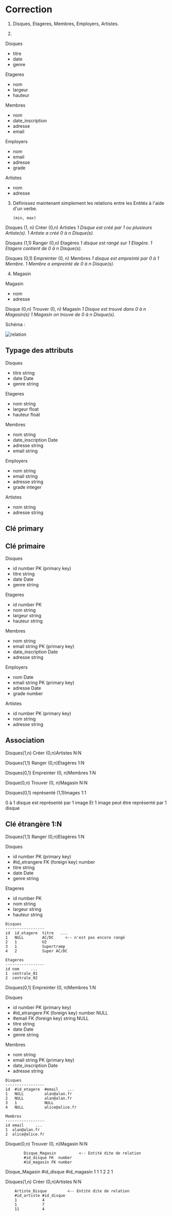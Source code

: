 # Correction

1. Disques, Etageres, Membres, Employers, Artistes.

2.

Disques     
- titre
- date
- genre  

Etageres     
- nom
- largeur
- hauteur 

Membres     
- nom
- date_inscription
- adresse  
- email

Employers
- nom
- email
- adresse
- grade

Artistes
- nom
- adresse

3. Définissez maintenant simplement les relations entre les Entités à l'aide d'un verbe.

       (min, max)
Disques (1, n)  Créer  (0,n) Artistes
*1 Disque est créé par 1 ou plusieurs Artiste(s).*
*1 Artiste a créé 0 à n Disque(s).*

Disques (1,1) Ranger (0,n) Etagères
*1 disque est rangé sur 1 Etagère.*
*1 Etagere contient de 0 à n Disque(s).*

Disques (0,1) Empreinter (0, n) Membres
*1 disque est empreinté par 0 à 1 Membre.*
*1 Membre a empreinté de 0 à n Disque(s).*

4. Magasin

Magasin
- nom
- adresse

Disque (0,n) Trouver (0, n) Magasin
*1 Disque est trouvé dans 0 à n Magasin(s)*
*1 Magasin on trouve de 0 à n Disque(s).*

Schéma :

![relation](relation_03.jpg)

## Typage des attributs

Disques     
- titre  string 
- date   Date
- genre  string

Etageres     
- nom      string
- largeur  float
- hauteur  float

Membres     
- nom               string
- date_inscription  Date
- adresse           string
- email             string

Employers
- nom       string
- email     string
- adresse   string
- grade     integer

Artistes
- nom      string
- adresse  string

## Clé primary 
## Clé primaire

Disques  
- id number PK (primary key)  
- titre string
- date  Date
- genre string

Etageres     
- id number PK   
- nom string
- largeur string
- hauteur string

Membres     
- nom string 
- email string  PK (primary key)
- date_inscription Date
- adresse  string

Employers
- nom Date
- email string PK (primary key)
- adresse Date
- grade number

Artistes
- id number PK (primary key)
- nom string
- adresse string


## Association

Disques(1,n) Créer (0,n)Artistes N:N

Disques(1,1) Ranger (0,n)Etagères  1:N

Disques(0,1) Empreinter (0, n)Membres 1:N

Disque(0,n) Trouver (0, n)Magasin  N:N

Disques(0,1)   représenté   (1,1)Images 1:1

0 à 1 disque est représenté par 1 image
Et 1 image peut être représenté par 1 disque


## Clé étrangère 1:N

Disques(1,1) Ranger (0,n)Etagères  1:N

Disques  
- id number PK (primary key)  
- #id_etrangere FK (foreign key) number
- titre string
- date  Date
- genre string

Etageres     
- id number PK   
- nom string
- largeur string
- hauteur string


```text
Disques
-----------------
id  id_etagere  titre   ...
1   NULL        AC/DC     <-- n'est pas encore rangé
2   1           U2      
3   1           Supertramp    
4   2           Super AC/DC     

Etageres
-----------------
id nom     ...
1  centrale_01
2  centrale_02

```

Disques(0,1) Empreinter (0, n)Membres 1:N

Disques  
- id number PK (primary key)  
- #id_etrangere FK (foreign key) number NULL
- #email FK (foreign key) string NULL
- titre string
- date  Date
- genre string

Membres     
- nom string 
- email string  PK (primary key)
- date_inscription Date
- adresse  string

```text
Disques
-----------------
id  #id_etagere  #email    ...
1   NULL         alan@alan.fr            
2   NULL         alan@alan.fr                
3   1            NULL             
4   NULL         alice@alice.fr           

Membres
-----------------
id email     ...
1  alan@alan.fr
2  alice@alice.fr
```

Disque(0,n)     Trouver            (0, n)Magasin  N:N

            Disque_Magasin          <-- Entité dite de relation
            #id_disque FK  number
            #id_magasin FK number

Disque_Magasin
#id_disque   #id_magasin
1            1
1            2
2            1

Disques(1,n)      Créer             (0,n)Artistes N:N

        Artiste_Disque         <-- Entité dite de relation
        #id_artiste #id_disque
        1           4
        1           7
        11          4